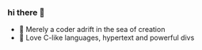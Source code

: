 ### hi there 👋

- 🐶 Merely a coder adrift in the sea of creation  
- 🐹 Love C-like languages, hypertext and powerful divs
